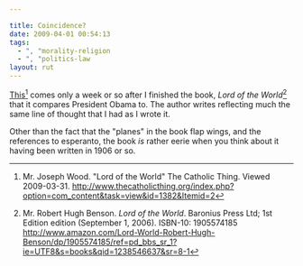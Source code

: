 ```yaml
---

title: Coincidence?
date: 2009-04-01 00:54:13
tags:
  - ", "morality-religion
  - ", "politics-law
layout: rut
---
```


[This][this][^20090331-1] comes only a week or so after I finished the book, <em>Lord of the World</em>[^20090331-2] that it compares President Obama to.  The author writes reflecting much the same line of thought that I had as I wrote it.

Other than the fact that the "planes" in the book flap wings, and the references to esperanto, the book *is* rather eerie when you think about it having been written in 1906 or so.

[this]: http://www.thecatholicthing.org/index.php?option=com_content&task=view&id=1382&Itemid=2 "Mr. Joseph Wood.  'Lord of the World' The Catholic Thing.  Viewed 2009-03-31."

[^20090331-1]: Mr. Joseph Wood.  "Lord of the World" The Catholic Thing.  Viewed 2009-03-31.  <http://www.thecatholicthing.org/index.php?option=com_content&task=view&id=1382&Itemid=2>

[^20090331-2]: Mr. Robert Hugh Benson. *Lord of the World*.  Baronius Press Ltd; 1st Edition edition (September 1, 2006).  ISBN-10: 1905574185 <http://www.amazon.com/Lord-World-Robert-Hugh-Benson/dp/1905574185/ref=pd_bbs_sr_1?ie=UTF8&s=books&qid=1238546637&sr=8-1>



